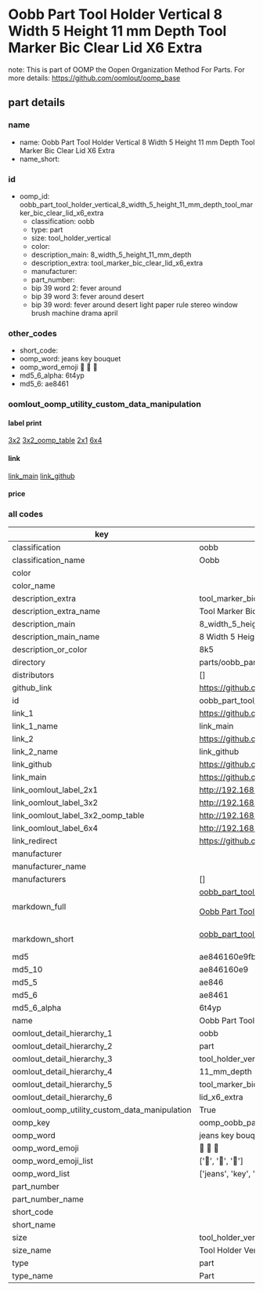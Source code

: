 # Oobb Part Tool Holder Vertical 8 Width 5 Height 11 mm Depth Tool Marker Bic Clear Lid X6 Extra  

note: This is part of OOMP the Oopen Organization Method For Parts. For more details: https://github.com/oomlout/oomp_base

##  part details
  







### name
* name: Oobb Part Tool Holder Vertical 8 Width 5 Height 11 mm Depth Tool Marker Bic Clear Lid X6 Extra
* name_short: 
### id
* oomp_id: oobb_part_tool_holder_vertical_8_width_5_height_11_mm_depth_tool_marker_bic_clear_lid_x6_extra
  * classification: oobb
  * type: part
  * size: tool_holder_vertical
  * color: 
  * description_main: 8_width_5_height_11_mm_depth
  * description_extra: tool_marker_bic_clear_lid_x6_extra
  * manufacturer: 
  * part_number: 
  * bip 39 word 2: fever around
  * bip 39 word 3: fever around desert
  * bip 39 word: fever around desert light paper rule stereo window brush machine drama april

### other_codes
* short_code: 
* oomp_word: jeans key bouquet
* oomp_word_emoji :jeans: :key: :bouquet:
* md5_6_alpha: 6t4yp
* md5_6: ae8461






### oomlout_oomp_utility_custom_data_manipulation
#### label print
[3x2](http://192.168.1.245:1112/?label=oomp%206t4yp)
[3x2_oomp_table](http://192.168.1.108:1112/?label=oomp%206t4yp)
[2x1](http://192.168.1.242:1112/?label=oomp%206t4yp)
[6x4](http://192.168.1.55:1112/?label=oomp%206t4yp)    

#### link

[link_main](https://github.com/oomlout/oomlout_oomp_version_1_messy/tree/main/parts/oobb_part_tool_holder_vertical_8_width_5_height_11_mm_depth_tool_marker_bic_clear_lid_x6_extra) [link_github](https://github.com/oomlout/oomlout_oomp_version_1_messy/tree/main/parts/oobb_part_tool_holder_vertical_8_width_5_height_11_mm_depth_tool_marker_bic_clear_lid_x6_extra)                             

#### price







### all codes 
| key | value |  
| --- | --- |  
| classification | oobb |  
| classification_name | Oobb |  
| color |  |  
| color_name |  |  
| description_extra | tool_marker_bic_clear_lid_x6_extra |  
| description_extra_name | Tool Marker Bic Clear Lid X6 Extra |  
| description_main | 8_width_5_height_11_mm_depth |  
| description_main_name | 8 Width 5 Height 11 mm Depth |  
| description_or_color | 8k5 |  
| directory | parts/oobb_part_tool_holder_vertical_8_width_5_height_11_mm_depth_tool_marker_bic_clear_lid_x6_extra |  
| distributors | [] |  
| github_link | https://github.com/oomlout/oomlout_oomp_part_src/tree/main/parts/oobb_part_tool_holder_vertical_8_width_5_height_11_mm_depth_tool_marker_bic_clear_lid_x6_extra |  
| id | oobb_part_tool_holder_vertical_8_width_5_height_11_mm_depth_tool_marker_bic_clear_lid_x6_extra |  
| link_1 | https://github.com/oomlout/oomlout_oomp_version_1_messy/tree/main/parts/oobb_part_tool_holder_vertical_8_width_5_height_11_mm_depth_tool_marker_bic_clear_lid_x6_extra |  
| link_1_name | link_main |  
| link_2 | https://github.com/oomlout/oomlout_oomp_version_1_messy/tree/main/parts/oobb_part_tool_holder_vertical_8_width_5_height_11_mm_depth_tool_marker_bic_clear_lid_x6_extra |  
| link_2_name | link_github |  
| link_github | https://github.com/oomlout/oomlout_oomp_version_1_messy/tree/main/parts/oobb_part_tool_holder_vertical_8_width_5_height_11_mm_depth_tool_marker_bic_clear_lid_x6_extra |  
| link_main | https://github.com/oomlout/oomlout_oomp_version_1_messy/tree/main/parts/oobb_part_tool_holder_vertical_8_width_5_height_11_mm_depth_tool_marker_bic_clear_lid_x6_extra |  
| link_oomlout_label_2x1 | http://192.168.1.242:1112/?label=oomp%206t4yp |  
| link_oomlout_label_3x2 | http://192.168.1.245:1112/?label=oomp%206t4yp |  
| link_oomlout_label_3x2_oomp_table | http://192.168.1.108:1112/?label=oomp%206t4yp |  
| link_oomlout_label_6x4 | http://192.168.1.55:1112/?label=oomp%206t4yp |  
| link_redirect | https://github.com/oomlout/oomlout_oomp_version_1_messy/tree/main/parts/oobb_part_tool_holder_vertical_8_width_5_height_11_mm_depth_tool_marker_bic_clear_lid_x6_extra |  
| manufacturer |  |  
| manufacturer_name |  |  
| manufacturers | [] |  
| markdown_full | [oobb_part_tool_holder_vertical_8_width_5_height_11_mm_depth_tool_marker_bic_clear_lid_x6_extra](none)<br>[](none)<br>[Oobb Part Tool Holder Vertical 8 Width 5 Height 11 Mm Depth Tool Marker Bic Clear Lid X6 Extra](none)<br><br> |  
| markdown_short | [oobb_part_tool_holder_vertical_8_width_5_height_11_mm_depth_tool_marker_bic_clear_lid_x6_extra](none)<br><br> |  
| md5 | ae846160e9fb7ab2f4cff81877430aab |  
| md5_10 | ae846160e9 |  
| md5_5 | ae846 |  
| md5_6 | ae8461 |  
| md5_6_alpha | 6t4yp |  
| name | Oobb Part Tool Holder Vertical 8 Width 5 Height 11 mm Depth Tool Marker Bic Clear Lid X6 Extra |  
| oomlout_detail_hierarchy_1 | oobb |  
| oomlout_detail_hierarchy_2 | part |  
| oomlout_detail_hierarchy_3 | tool_holder_vertical |  
| oomlout_detail_hierarchy_4 | 11_mm_depth |  
| oomlout_detail_hierarchy_5 | tool_marker_bic_clear |  
| oomlout_detail_hierarchy_6 | lid_x6_extra |  
| oomlout_oomp_utility_custom_data_manipulation | True |  
| oomp_key | oomp_oobb_part_tool_holder_vertical_8_width_5_height_11_mm_depth_tool_marker_bic_clear_lid_x6_extra |  
| oomp_word | jeans key bouquet |  
| oomp_word_emoji | :jeans: :key: :bouquet: |  
| oomp_word_emoji_list | [':jeans:', ':key:', ':bouquet:'] |  
| oomp_word_list | ['jeans', 'key', 'bouquet'] |  
| part_number |  |  
| part_number_name |  |  
| short_code |  |  
| short_name |  |  
| size | tool_holder_vertical |  
| size_name | Tool Holder Vertical |  
| type | part |  
| type_name | Part |  
